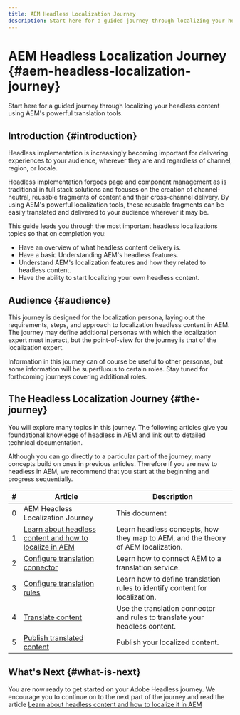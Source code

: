 ```yaml
---
title: AEM Headless Localization Journey
description: Start here for a guided journey through localizing your headless content using AEM's powerful translation tools.
---
```

# AEM Headless Localization Journey {#aem-headless-localization-journey}

Start here for a guided journey through localizing your headless content using AEM's powerful translation tools.

## Introduction {#introduction}

Headless implementation is increasingly becoming important for delivering experiences to your audience, wherever they are and regardless of channel, region, or locale.

Headless implementation forgoes page and component management as is traditional in full stack solutions and focuses on the creation of channel-neutral, reusable fragments of content and their cross-channel delivery. By using AEM's powerful localization tools, these reusable fragments can be easily translated and delivered to your audience wherever it may be.

This guide leads you through the most important headless localizations topics so that on completion you:

* Have an overview of what headless content delivery is.
* Have a basic Understanding AEM's headless features.
* Understand AEM's localization features and how they related to headless content.
* Have the ability to start localizing your own headless content.

## Audience {#audience}

This journey is designed for the localization persona, laying out the requirements, steps, and approach to localization headless content in AEM. The journey may define additional personas with which the localization expert must interact, but the point-of-view for the journey is that of the localization expert.

Information in this journey can of course be useful to other personas, but some information will be superfluous to certain roles. Stay tuned for forthcoming journeys covering additional roles.

## The Headless Localization Journey {#the-journey}

You will explore many topics in this journey. The following articles give you foundational knowledge of headless in AEM and link out to detailed technical documentation.

Although you can go directly to a particular part of the journey, many concepts build on ones in previous articles. Therefore if you are new to headless in AEM, we recommend that you start at the beginning and progress sequentially.

|#|Article|Description|
|---|---|---|
|0|AEM Headless Localization Journey|This document|
|1|[Learn about headless content and how to localize in AEM](learn-about.md)|Learn headless concepts, how they map to AEM, and the theory of AEM localization.|
|2|[Configure translation connector](configure-connector.md)|Learn how to connect AEM to a translation service.|
|3|[Configure translation rules](translation-rules.md)|Learn how to define translation rules to identify content for localization.|
|4|[Translate content](translate-content.md)|Use the translation connector and rules to translate your headless content.|
|5|[Publish translated content](publish-content.md)|Publish your localized content.|

## What's Next {#what-is-next}

You are now ready to get started on your Adobe Headless journey. We encourage you to continue on to the next part of the journey and read the article [Learn about headless content and how to localize it in AEM](learn-about.md)
